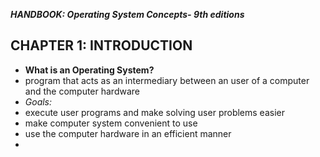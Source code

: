 **_HANDBOOK: Operating System Concepts- 9th editions_**

## CHAPTER 1: INTRODUCTION 

- **What is an Operating System?**
- program that acts as an intermediary between an user of a computer and the computer hardware
- _Goals:_
- execute user programs and make solving user problems easier
- make computer system convenient to use
- use the computer hardware in an efficient manner
- 

